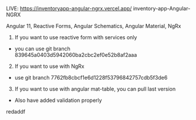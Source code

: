 
LIVE: https://inventoryapp-angular-ngrx.vercel.app/
inventory-app-Angular-NGRX

Angular 11, Reactive Forms, Angular Schematics, Angular Material, NgRx

1. If you want to use reactive form with services only 
- you can use git branch 839645a0403d5942060ba2cbc2ef0e52b8af2aaa
2. If you want to use with NgRx  
-  use git branch 7762fb8cbcf1e6d1228f53796842757cdb5f3de6
3. If you want to use with angular mat-table, you can pull last version
- Also have added validation properly





 
redaddf
